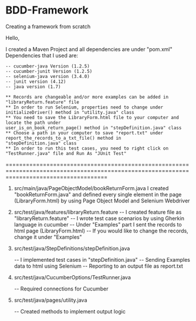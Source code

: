 # BDD-Framework
Creating a framework from scratch

Hello,

I created a Maven Project and all dependencies are under "pom.xml"
Dependencies that I used are:

	-- cucumber-java Version (1.2.5)
	-- cucumber-junit Version (1.2.5)
	-- selenium-java version (3.4.0)
	-- junit version (4.12)
	-- java version (1.7)
	
	** Records are changeable and/or more examples can be added in "libraryReturn.feature" file
	** In order to run Selenium, properties need to change under initializeDriver() method in "utility.java" class
	** You need to save the LibraryForm.html file to your computer and locate the path under 
	user_is_on_book_return_page() method in "stepDefinition.java" class
	** Choose a path in your computer to save "report.txt" under report_the_records_to_a_txt_file() method in
	"stepDefinition.java" class
	** In order to run this test cases, you need to right click on "TestRunner.java" file and Run As "JUnit Test"

==========================================================================================================================================


 1) src/main/java/PageObjectModel/bookReturnForm.java
 	I created "bookReturnForm.java" and defined every single element in the page (LibraryForm.html)
 	by using Page Object Model and Selenium Webdriver
 
 2) src/test/java/features/libraryReturn.feature
 	-- I created feature file as "libraryReturn.feature" 
 	-- I wrote test case scenarios by using Gherkin language in cucumber
 	-- Under "Examples" part I sent the records to html page (LibraryForm.html)
 	-- If you would like to change the records, change it under "Examples"
 	
 3) src/test/java/StepDefinitions/stepDefinition.java
 	
 	-- I implemented test cases in "stepDefinition.java"
 	-- Sending Examples data to html using Selenium
 	-- Reporting to an output file as report.txt
 	
 4) src/test/java/CucumberOptions/TestRunner.java
 
 	--  Required connections for Cucumber 
 	
 5) src/test/java/pages/utility.java
 
 	-- Created methods to implement output logic
